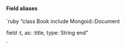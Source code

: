 #### Field aliases

`ruby
“class Book
  include Mongoid::Document

  field :t, as: :title, type: String
end”

`
